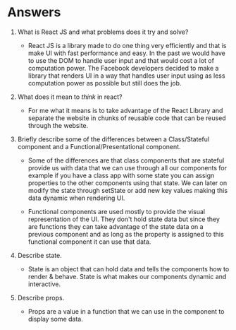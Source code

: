 # Answers

1.  What is React JS and what problems does it try and solve?

    * React JS is a library made to do one thing very efficiently and that is make UI with fast performance and easy. In the past we would have to use the DOM to handle user input and that would cost a lot of computation power. The Facebook developers decided to make a library that renders UI in a way that handles user input using as less computation power as possible but still does the job. 

1.  What does it mean to _think_ in react?

    * For me what it means is to take advantage of the React Library and separate the website in chunks of reusable code that can be reused through the website. 

1.  Briefly describe some of the differences between a Class/Stateful component and a Functional/Presentational component.

    * Some of the differences are that class components that are stateful provide us with data that we can use through all our components for example if you have a class app with some state you can assign properties to the other components using that state. We can later on modify the state through setState or add new key values making this data dynamic when rendering UI. 
    
    * Functional components are used mostly to provide the visual representation of the UI. They don't hold state data but since they are functions they can take advantage of the state data on a previous component and as long as the property is assigned to this functional component it can use that data.

1.  Describe state.

    * State is an object that can hold data and tells the components how to render & behave. State is what makes our components dynamic and interactive.

1.  Describe props.

    * Props are a value in a function that we can use in the component to display some data.
